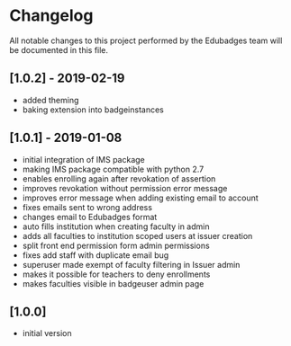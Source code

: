# Changelog
All notable changes to this project performed by the Edubadges team will be documented in this file.

## [1.0.2] - 2019-02-19
  - added theming
  - baking extension into badgeinstances


## [1.0.1] - 2019-01-08
 - initial integration of IMS package
 - making IMS package compatible with python 2.7
 - enables enrolling again after revokation of assertion
 - improves revokation without permission error message
 - improves error message when adding existing email to account
 - fixes emails sent to wrong address
 - changes email to Edubadges format
 - auto fills institution when creating faculty in admin
 - adds all faculties to institution scoped users at issuer creation
 - split front end permission form admin permissions
 - fixes add staff with duplicate email bug
 - superuser made exempt of faculty filtering in Issuer admin
 - makes it possible for teachers to deny enrollments
 - makes faculties visible in badgeuser admin page

## [1.0.0]

 - initial version